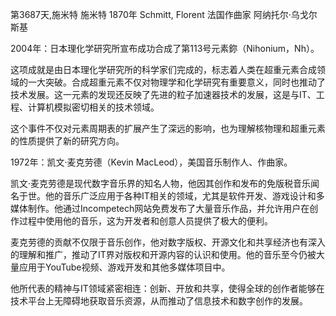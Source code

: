 第3687天,施米特
施米特 1870年
Schmitt, Florent 法国作曲家
阿纳托尔·乌戈尔斯基

2004年：日本理化学研究所宣布成功合成了第113号元素鉨（Nihonium，Nh）。

这项成就是由日本理化学研究所的科学家们完成的，标志着人类在超重元素合成领域的一大突破。合成超重元素不仅对物理学和化学研究有重要意义，同时也推动了技术发展。这一元素的发现还反映了先进的粒子加速器技术的发展，这是与IT、工程、计算机模拟密切相关的技术领域。

这个事件不仅对元素周期表的扩展产生了深远的影响，也为理解核物理和超重元素的性质提供了新的研究方向。


1972年：凯文·麦克劳德（Kevin MacLeod），美国音乐制作人、作曲家。

凯文·麦克劳德是现代数字音乐界的知名人物，他因其创作和发布的免版税音乐闻名于世。他的音乐广泛应用于各种IT相关的领域，尤其是软件开发、游戏设计和多媒体制作。他通过Incompetech网站免费发布了大量音乐作品，并允许用户在创作过程中使用他的音乐，这为开发者和创意人员提供了极大的便利。

麦克劳德的贡献不仅限于音乐创作，他对数字版权、开源文化和共享经济也有深入的理解和推广，推动了IT界对版权和开源内容的认识和使用。他的音乐至今仍被大量应用于YouTube视频、游戏开发和其他多媒体项目中。

他所代表的精神与IT领域紧密相连：创新、开放和共享，使得全球的创作者能够在技术平台上无障碍地获取音乐资源，从而推动了信息技术和数字创作的发展。